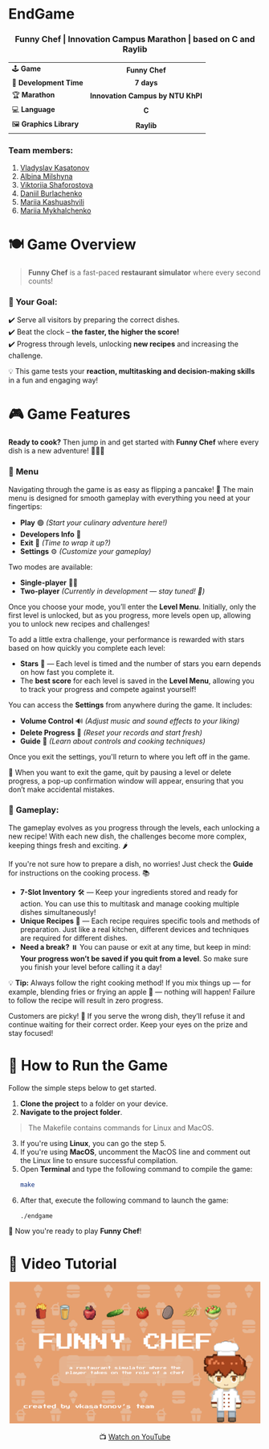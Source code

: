 # EndGame  
<h3 align="center">Funny Chef | Innovation Campus Marathon | based on C and Raylib</h3>

<table align="center">
  <tr>
    <td align="left">🕹 <b>Game</b></td>
    <td align="center"><b>Funny Chef</b></td>
  </tr>
  <tr>
    <td align="left">📅 <b>Development Time</b></td>
    <td align="center"><b>7 days</b></td>
  </tr>
  <tr>
    <td align="left">🏆 <b>Marathon</b></td>
    <td align="center"><b>Innovation Campus by NTU KhPI</b></td>
  </tr>
  <tr>
    <td align="left">💻 <b>Language</b></td>
    <td align="center"><b>C</b></td>
  </tr>
  <tr>
    <td align="left">🖼 <b>Graphics Library</b></td>
    <td align="center"><b>Raylib</b></td>
  </tr>
</table> 

### Team members:
1. [Vladyslav Kasatonov](https://github.com/vldKasatonov)
2. [Albina Milshyna](https://github.com/milshyna-albina)
3. [Viktoriia Shaforostova](https://github.com/shenyaaw)
4. [Daniil Burlachenko](https://github.com/kamawui)
5. [Mariia Kashuashvili](https://github.com/kashuashvili)
6. [Mariia Mykhalchenko](https://github.com/mikhalchenko-m)

# 🍽️ Game Overview

> **Funny Chef** is a fast-paced **restaurant simulator** where every second counts!  

### 🎯 Your Goal:  
✔️ Serve all visitors by preparing the correct dishes.  
✔️ Beat the clock – **the faster, the higher the score!**  
✔️ Progress through levels, unlocking **new recipes** and increasing the challenge.  

💡 This game tests your **reaction, multitasking and decision-making skills** in a fun and engaging way!  

# 🎮 Game Features

**Ready to cook?** Then jump in and get started with **Funny Chef** where every dish is a new adventure! 🍴👨‍🍳

### 📜 **Menu**

Navigating through the game is as easy as flipping a pancake! 🥞 The main menu is designed for smooth gameplay with everything you need at your fingertips:

- **Play** 🟢 *(Start your culinary adventure here!)*
- **Developers Info** 📜
- **Exit** 🚪 *(Time to wrap it up?)*
- **Settings** ⚙️ *(Customize your gameplay)*

Two modes are available:
- **Single-player** 🧑‍🍳
- **Two-player** *(Currently in development — stay tuned! 👀)*

Once you choose your mode, you’ll enter the **Level Menu**. Initially, only the first level is unlocked, but as you progress, more levels open up, allowing you to unlock new recipes and challenges!

To add a little extra challenge, your performance is rewarded with stars based on how quickly you complete each level:

- **Stars** 🌟 — Each level is timed and the number of stars you earn depends on how fast you complete it.
- The **best score** for each level is saved in the **Level Menu**, allowing you to track your progress and compete against yourself!

You can access the **Settings** from anywhere during the game. It includes:

- **Volume Control** 🔊 *(Adjust music and sound effects to your liking)*
- **Delete Progress** 🔄 *(Reset your records and start fresh)*
- **Guide** 📖 *(Learn about controls and cooking techniques)*

Once you exit the settings, you'll return to where you left off in the game.

🛑 When you want to exit the game, quit by pausing a level or delete progress, a pop-up confirmation window will appear, ensuring that you don’t make accidental mistakes.

### 🍳 **Gameplay:**

The gameplay evolves as you progress through the levels, each unlocking a new recipe! With each new dish, the challenges become more complex, keeping things fresh and exciting. 🌶️

If you're not sure how to prepare a dish, no worries! Just check the **Guide** for instructions on the cooking process. 📚

- **7-Slot Inventory** 🛠️ — Keep your ingredients stored and ready for action. You can use this to multitask and manage cooking multiple dishes simultaneously!
- **Unique Recipes** 🍔 — Each recipe requires specific tools and methods of preparation. Just like a real kitchen, different devices and techniques are required for different dishes.
- **Need a break?** ⏸️ You can pause or exit at any time, but keep in mind: **Your progress won’t be saved if you quit from a level**. So make sure you finish your level before calling it a day!

💡 **Tip:** Always follow the right cooking method! If you mix things up — for example, blending fries or frying an apple 🍏 — nothing will happen! Failure to follow the recipe will result in zero progress. 

Customers are picky! 😤 If you serve the wrong dish, they’ll refuse it and continue waiting for their correct order. Keep your eyes on the prize and stay focused!

# 📝 How to Run the Game

Follow the simple steps below to get started.

1. **Clone the project** to a folder on your device.
2. **Navigate to the project folder**.
> The Makefile contains commands for Linux and MacOS.
3. If you're using **Linux**, you can go the step 5.
4. If you're using **MacOS**, uncomment the MacOS line and comment out the Linux line to ensure successful compilation.
5. Open **Terminal** and type the following command to compile the game:
    ```bash
    make
    ```
6. After that, execute the following command to launch the game:
    ```bash
    ./endgame
    ```

🚀 Now you're ready to play **Funny Chef**!

# 🎥 Video Tutorial 

<p align="center">
  <a href="https://youtu.be/ucXP-eQB8OY?si=U2QzBfSf7OKh9TKp">
    <img src="resource/readme/preview.png" alt="The tutorial" width="500">
  </a>
</p>

<p align="center">
  📺 <a href="https://youtu.be/ucXP-eQB8OY?si=U2QzBfSf7OKh9TKp">Watch on YouTube</a>
</p>
